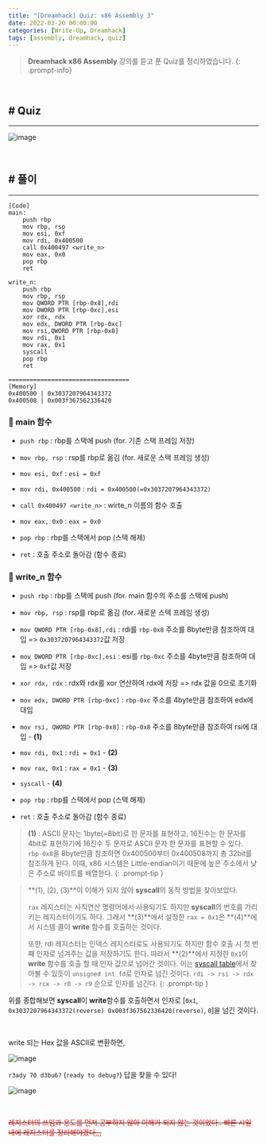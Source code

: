 ```yaml
---
title: "[Dreamhack] Quiz: x86 Assembly 3"
date: 2022-03-20 00:00:00
categories: [Write-Up, Dreamhack]
tags: [assembly, dreamhack, quiz]
---
```


> **Dreamhack x86 Assembly** 강의를 듣고 푼 Quiz를 정리하였습니다.
{: .prompt-info}

<br>

## # Quiz

---

![image](https://user-images.githubusercontent.com/37824335/223169976-52b4889e-c012-4ea9-8f8f-c35a0c913bf2.png)

<br>

## # 풀이

---

```
[Code]
main:
    push rbp
    mov rbp, rsp
    mov esi, 0xf
    mov rdi, 0x400500
    call 0x400497 <write_n>
    mov eax, 0x0
    pop rbp
    ret

write_n:
    push rbp
    mov rbp, rsp
    mov QWORD PTR [rbp-0x8],rdi
    mov DWORD PTR [rbp-0xc],esi
    xor rdx, rdx
    mov edx, DWORD PTR [rbp-0xc]
    mov rsi,QWORD PTR [rbp-0x8]
    mov rdi, 0x1
    mov rax, 0x1
    syscall
    pop rbp
    ret

==================================
[Memory]
0x400500 | 0x3037207964343372
0x400508 | 0x003f367562336420
```

### 📌 main 함수

- `push rbp` : rbp를 스택에 push (for. 기존 스택 프레임 저장)

- `mov rbp, rsp` : rsp를 rbp로 옮김 (for. 새로운 스택 프레임 생성)

- `mov esi, 0xf` : `esi = 0xf`

- `mov rdi, 0x400500` : `rdi = 0x400500(=0x3037207964343372)`

- `call 0x400497 <write_n>` : wirte_n 이름의 함수 호출

- `mov eax, 0x0` : `eax = 0x0`

- `pop rbp` : rbp를 스택에서 pop (스택 해제)

- `ret` : 호출 주소로 돌아감 (함수 종료)


### 📌 write_n 함수

- `push rbp` : rbp를 스택에 push (for. main 함수의 주소를 스택에 push)

- `mov rbp, rsp` : rsp를 rbp로 옮김 (for. 새로운 스택 프레임 생성)

- `mov QWORD PTR [rbp-0x8],rdi` : rdi를 `rbp-0x8` 주소를 8byte만큼 참조하여 대입 => `0x3037207964343372`값 저장

- `mov DWORD PTR [rbp-0xc],esi` : esi를 `rbp-0xc` 주소를 4byte만큼 참조하여 대입 => `0xf`값 저장

- `xor rdx, rdx` : rdx와 rdx를 xor 연산하여 rdx에 저장 => rdx 값을 0으로 초기화

- `mov edx, DWORD PTR [rbp-0xc]` : `rbp-0xc` 주소를 4byte만큼 참조하여 edx에 대입

- `mov rsi, QWORD PTR [rbp-0x8]` : `rbp-0x8` 주소를 8byte만큼 참조하여 rsi에 대입 - **(1)**

- `mov rdi, 0x1` : `rdi = 0x1` - **(2)**

- `mov rax, 0x1` : `rax = 0x1` - **(3)**

- `syscall` - **(4)**

- `pop rbp` : rbp를 스택에서 pop (스택 해제)

- `ret` : 호출 주소로 돌아감 (함수 종료)

> **(1)** : ASCII 문자는 1byte(=8bit)로 한 문자를 표현하고, 16진수는 한 문자를 4bit로 표현하기에 16진수 두 문자로 ASCII 문자 한 문자를 표현할 수 있다. `rbp-0x8`을 8byte만큼 참조하면 0x400500부터 0x400508까지 총 32bit를 참조하게 된다. 이때, x86 시스템은 Little-endian이기 때문에 높은 주소에서 낮은 주소로 바이트를 배열한다.
{: .prompt-tip }

> **(1), (2), (3)**이 이해가 되지 않아 **syscall**의 동작 방법을 찾아보았다.
>
> `rax` 레지스터는 사칙연산 명령어에서 사용되기도 하지만 **syscall**의 번호를 가리키는 레지스터이기도 하다. 그래서 **(3)**에서 설정한 `rax = 0x1`은 **(4)**에서 시스템 콜이 **write** 함수를 호출하는 것이다.
>
> 또한, rdi 레지스터는 인덱스 레지스터로도 사용되기도 하지만 함수 호출 시 첫 번째 인자로 넘겨주는 값을 저장하기도 한다. 따라서 **(2)**에서 지정한 `0x1`이 **write** 함수를 호출 할 때 인자 값으로 넘어간 것이다. 이는 [syscall table](https://chromium.googlesource.com/chromiumos/docs/+/master/constants/syscalls.md)에서 찾아볼 수 있듯이 `unsigned int fd`로 인자로 넘긴 것이다. `rdi -> rsi -> rdx -> rcx -> r8 -> r9` 순으로 인자를 넘긴다.
{: .prompt-tip }

위를 종합해보면 **syscall**이 **write**함수를 호출하면서 인자로 [`0x1`, `0x3037207964343372(reverse) 0x003f367562336420(reverse)`, `0`]을 넘긴 것이다.

<br>

write 되는 Hex 값을 ASCII로 변환하면,

![image](https://user-images.githubusercontent.com/37824335/223170069-7343cf60-7fba-4076-b69b-d48d199df00d.png)

`r3ady 70 d3bu6?` (`ready to debug?`) 답을 찾을 수 있다!

![image](https://user-images.githubusercontent.com/37824335/223170120-25aff6c2-1f57-46c0-9245-3c1991989937.png)

<br />


~~<span style="color: red">
레지스터의 쓰임과 용도를 먼저 공부하지 않아 이해가 되지 않는 것이었다.. 빠른 시일 내에 레지스터를 정리해야겠다,,,
</span>~~


